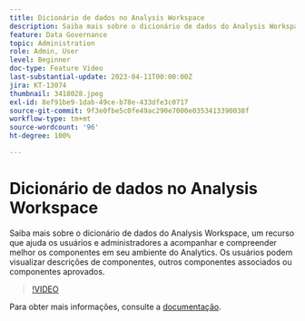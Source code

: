 ```yaml
---
title: Dicionário de dados no Analysis Workspace
description: Saiba mais sobre o dicionário de dados do Analysis Workspace, um recurso que ajuda os usuários e administradores a acompanhar e compreender melhor os componentes em seu ambiente do Analytics. Os usuários podem visualizar descrições de componentes, outros componentes associados ou componentes aprovados.
feature: Data Governance
topic: Administration
role: Admin, User
level: Beginner
doc-type: Feature Video
last-substantial-update: 2023-04-11T00:00:00Z
jira: KT-13074
thumbnail: 3418028.jpeg
exl-id: 8ef91be9-1dab-49ce-b78e-433dfe3c0717
source-git-commit: 9f3e0fbe5c0fe49ac290e7000e0353413390038f
workflow-type: tm+mt
source-wordcount: '96'
ht-degree: 100%

---
```


# Dicionário de dados no Analysis Workspace

Saiba mais sobre o dicionário de dados do Analysis Workspace, um recurso que ajuda os usuários e administradores a acompanhar e compreender melhor os componentes em seu ambiente do Analytics. Os usuários podem visualizar descrições de componentes, outros componentes associados ou componentes aprovados.

>[!VIDEO](https://video.tv.adobe.com/v/3418028/?quality=12&learn=on)

Para obter mais informações, consulte a [documentação](https://experienceleague.adobe.com/docs/analytics/analyze/analysis-workspace/components/data-dictionary/data-dictionary-overview.html?lang=pt-BR).
